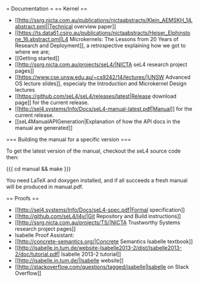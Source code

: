 = Documentation =
== Kernel ==

 * [[http://ssrg.nicta.com.au/publications/nictaabstracts/Klein_AEMSKH_14.abstract.pml||Technical overview paper]]
 * [[https://ts.data61.csiro.au/publications/nictaabstracts/Heiser_Elphinstone_16.abstract.pml|L4 Microkernels: The Lessons from 20 Years of Research and Deployment]], a retrospective explaining how we got to where we are;
 * [[Getting started]]
 * [[http://ssrg.nicta.com.au/projects/seL4/|NICTA seL4 research project pages]]
 * [[https://www.cse.unsw.edu.au/~cs9242/14/lectures/|UNSW Advanced OS lecture slides]], especialy the Introduction and Microkernel Design lectures
 * [[https://github.com/seL4/seL4/releases/latest|Release download page]] for the current release.
 * [[http://sel4.systems/Info/Docs/seL4-manual-latest.pdf|Manual]] for the current release.
 * [[seL4ManualAPIGeneration|Explanation of how the API docs in the manual are generated]]

=== Building the manual for a specific version ===

To get the latest version of the manual, checkout the seL4 source code then:

{{{
cd manual && make
}}}

You need LaTeX and doxygen installed, and if all succeeds a fresh manual will be produced in manual.pdf. 

== Proofs ==

 * [[http://sel4.systems/Info/Docs/seL4-spec.pdf|Formal specification]]
 * [[http://github.com/seL4/l4v/|Git Repository and Build instructions]]
 * [[http://ssrg.nicta.com.au/projects/TS/|NICTA Trustworthy Systems research project pages]]
 * Isabelle Proof Assistant:
  * [[http://concrete-semantics.org/|Concrete Semantics Isabelle textbook]]
  * [[http://isabelle.in.tum.de/website-Isabelle2013-2/dist/Isabelle2013-2/doc/tutorial.pdf| Isabelle 2013-2 tutorial]]
  * [[http://isabelle.in.tum.de/|Isabelle website]]
  * [[http://stackoverflow.com/questions/tagged/isabelle|Isabelle on Stack Overflow]]
